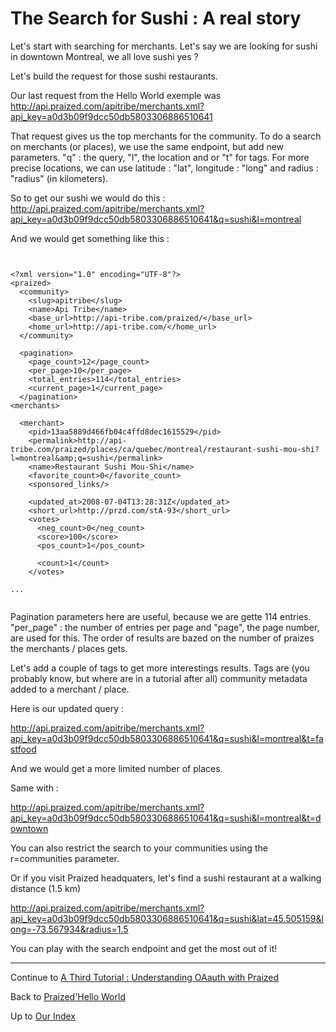 # The Search for Sushi : A real story #

Let's start with searching for merchants. Let's say we are looking for sushi in downtown Montreal, we all love sushi yes ?

Let's build the request for those sushi restaurants.

Our last request from the Hello World exemple was http://api.praized.com/apitribe/merchants.xml?api_key=a0d3b09f9dcc50db5803306886510641

That request gives us the top merchants for the community. To do a search on merchants (or places), we use the same endpoint, but add new parameters. "q" : the query, "l", the location and or "t" for tags. For more precise locations, we can use latitude : "lat", longitude : "long" and radius : "radius" (in kilometers).

So to get our sushi we would do this : http://api.praized.com/apitribe/merchants.xml?api_key=a0d3b09f9dcc50db5803306886510641&q=sushi&l=montreal

And we would get something like this :

```


<?xml version="1.0" encoding="UTF-8"?>
<praized>
  <community>
    <slug>apitribe</slug>
    <name>Api Tribe</name>
    <base_url>http://api-tribe.com/praized/</base_url>
    <home_url>http://api-tribe.com/</home_url>
  </community>

  <pagination>
    <page_count>12</page_count>
    <per_page>10</per_page>
    <total_entries>114</total_entries>
    <current_page>1</current_page>
  </pagination>
<merchants>

  <merchant>
    <pid>13aa5889d466fb04c4ffd8dec1615529</pid>
    <permalink>http://api-tribe.com/praized/places/ca/quebec/montreal/restaurant-sushi-mou-shi?l=montreal&amp;q=sushi</permalink>
    <name>Restaurant Sushi Mou-Shi</name>
    <favorite_count>0</favorite_count>
    <sponsored_links/>

    <updated_at>2008-07-04T13:28:31Z</updated_at>
    <short_url>http://przd.com/stA-93</short_url>
    <votes>
      <neg_count>0</neg_count>
      <score>100</score>
      <pos_count>1</pos_count>

      <count>1</count>
    </votes>

...


```

Pagination parameters here are useful, because we are gette 114 entries. "per\_page" : the number of entries per page and "page", the page number, are used for this. The order of results are bazed on the number of praizes the merchants / places gets.

Let's add a couple of tags to get more interestings results. Tags are (you probably know, but where are in a tutorial after all) community metadata added to a merchant / place.

Here is our updated query :

http://api.praized.com/apitribe/merchants.xml?api_key=a0d3b09f9dcc50db5803306886510641&q=sushi&l=montreal&t=fastfood

And we would get a more limited number of places.

Same with :

http://api.praized.com/apitribe/merchants.xml?api_key=a0d3b09f9dcc50db5803306886510641&q=sushi&l=montreal&t=downtown

You can also restrict the search to your communities using the r=communities parameter.

Or if you visit Praized headquaters, let's find a sushi restaurant at a walking distance (1.5 km)

http://api.praized.com/apitribe/merchants.xml?api_key=a0d3b09f9dcc50db5803306886510641&q=sushi&lat=45.505159&long=-73.567934&radius=1.5

You can play with the search endpoint and get the most out of it!



---


Continue to [A Third Tutorial : Understanding OAauth with Praized](A_Third_Tutorial_OAuth.md)

Back to [Praized'Hello World](First_tutorial_Hello_World.md)

Up to [Our Index](API.md)